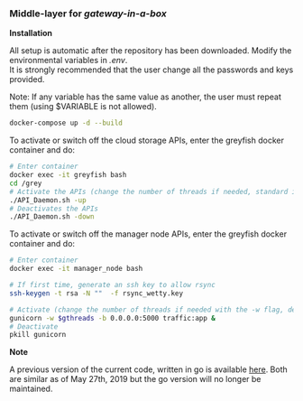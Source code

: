 ### Middle-layer for *gateway-in-a-box*


**Installation**  

All setup is automatic after the repository has been downloaded. Modify the environmental variables in *.env*.  
It is strongly recommended that the user change all the passwords and keys provided.

Note: If any variable has the same value as another, the user must repeat them (using $VARIABLE is not allowed).



```bash
docker-compose up -d --build
```

To activate or switch off the cloud storage APIs, enter the greyfish docker container and do:  

```bash
# Enter container
docker exec -it greyfish bash
cd /grey
# Activate the APIs (change the number of threads if needed, standard is 4)
./API_Daemon.sh -up
# Deactivates the APIs
./API_Daemon.sh -down
```


To activate or switch off the manager node APIs, enter the greyfish docker container and do:  

```bash
# Enter container
docker exec -it manager_node bash

# If first time, generate an ssh key to allow rsync
ssh-keygen -t rsa -N ""  -f rsync_wetty.key

# Activate (change the number of threads if needed with the -w flag, defined in .env)
gunicorn -w $gthreads -b 0.0.0.0:5000 traffic:app &
# Deactivate
pkill gunicorn
```

**Note**

A previous version of the current code, written in go is available [here](./manager_node/gocode). Both are similar as of May 27th, 2019 but the go version will no longer be maintained.
